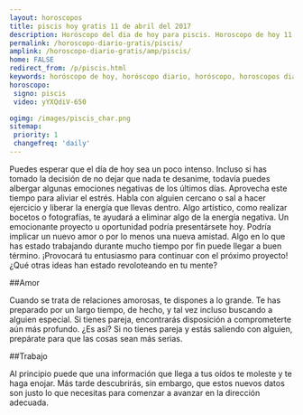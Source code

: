 ```yaml
---
layout: horoscopos
title: piscis hoy gratis 11 de abril del 2017 
description: Horóscopo del dia de hoy para piscis. Horoscopo de hoy 11 de abril del 2017. Las predicciones de amor, trabajo, vida personal gratis.
permalink: /horoscopo-diario-gratis/piscis/
amplink: /horoscopo-diario-gratis/amp/piscis/
home: FALSE
redirect_from: /p/piscis.html
keywords: horóscopo de hoy, horóscopo diario, horóscopo, horoscopos diarios gratis del dia de hoy, horóscopo diario gratis,horóscopo 2017, horóscopo esperanza gracia, horoscopo piscis hoy, horoscop, horóscopos gratis, horoscopo piscis, horoscopo piscis 2017, Tarot, Astrologia, Zodíaco, piscis, horoscopo gratis
horoscopo:
 signo: piscis
 video: yYXQdiV-650

ogimg: /images/piscis_char.png
sitemap:
 priority: 1
 changefreq: 'daily'
---
```



Puedes esperar que el día de hoy sea un poco intenso. Incluso si has tomado la decisión de no dejar que nada te desanime, todavía puedes albergar algunas emociones negativas de los últimos días. Aprovecha este tiempo para aliviar el estrés. Habla con alguien cercano o sal a hacer ejercicio y liberar la energía que llevas dentro. Algo artístico, como realizar bocetos o fotografías, te ayudará a eliminar algo de la energía negativa.                                                                                                                                                                                                                                                                                                                                         Un emocionante proyecto u oportunidad podría presentársete hoy. Podría implicar un nuevo amor o por lo menos una nueva amistad. Algo en lo que has estado trabajando durante mucho tiempo por fin puede llegar a buen término. ¡Provocará tu entusiasmo para continuar con el próximo proyecto! ¿Qué otras ideas han estado revoloteando en tu mente?

##Amor

Cuando se trata de relaciones amorosas, te dispones a lo grande. Te has preparado por un largo tiempo, de hecho, y tal vez incluso buscando a alguien especial. Si tienes pareja, encontrarás disposición a comprometerte aún más profundo. ¿Es así? Si no tienes pareja y estás saliendo con alguien, prepárate para que las cosas sean más serias.

##Trabajo

Al principio puede que una información que llega a tus oídos te moleste y te haga enojar. Más tarde descubrirás, sin embargo, que estos nuevos datos son justo lo que necesitas para comenzar a avanzar en la dirección adecuada.
